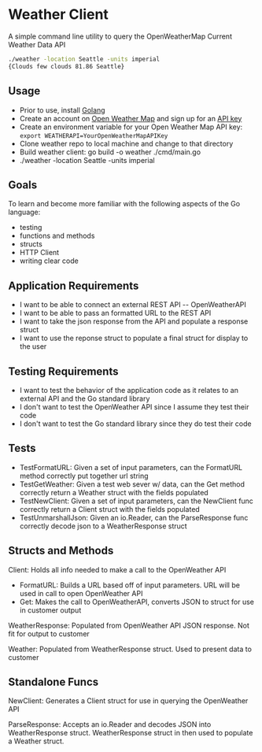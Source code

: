 # Weather Client

A simple command line utility to query the OpenWeatherMap Current Weather Data API

```bash
./weather -location Seattle -units imperial
{Clouds few clouds 81.86 Seattle}
```

## Usage
* Prior to use, install [Golang](https://golang.org/doc/install)
* Create an account on [Open Weather Map](https://home.openweathermap.org/users/sign_up) and sign up for an [API key](https://home.openweathermap.org/api_keys)
* Create an environment variable for your Open Weather Map API key: `export WEATHERAPI=YourOpenWeatherMapAPIKey`
* Clone weather repo to local machine and change to that directory
* Build weather client: go build -o weather ./cmd/main.go
* ./weather -location Seattle -units imperial


## Goals
To learn and become more familiar with the following aspects of the Go language:
* testing
* functions and methods
* structs
* HTTP Client
* writing clear code


## Application Requirements
* I want to be able to connect an external REST API -- OpenWeatherAPI
* I want to be able to pass an formatted URL to the REST API
* I want to take the json response from the API and populate a response struct
* I want to use the reponse struct to populate a final struct for display to the user


## Testing Requirements
* I want to test the behavior of the application code as it relates to an external API and the Go standard library
* I don't want to test the OpenWeather API since I assume they test their code
* I don't want to test the Go standard library since they do test their code


## Tests
* TestFormatURL: Given a set of input parameters, can the FormatURL method correctly put together url string
* TestGetWeather: Given a test web sever w/ data, can the Get method correctly return a Weather struct with the fields populated
* TestNewClient: Given a set of input parameters, can the NewClient func correctly return a Client struct with the fields populated
* TestUnmarshallJson: Given an io.Reader, can the ParseResponse func correctly decode json to a WeatherResponse struct


## Structs and Methods
Client: Holds all info needed to make a call to the OpenWeather API
* FormatURL: Builds a URL based off of input parameters.  URL will be used in call to open OpenWeather API
* Get: Makes the call to OpenWeatherAPI, converts JSON to struct for use in customer output

WeatherResponse: Populated from OpenWeather API JSON response.  Not fit for output to customer

Weather: Populated from WeatherResponse struct.  Used to present data to customer


## Standalone Funcs
NewClient: Generates a Client struct for use in querying the OpenWeather API

ParseResponse: Accepts an io.Reader and decodes JSON into WeatherResponse struct.  WeatherResponse struct in then used to populate a Weather struct.
